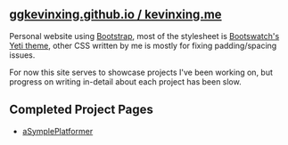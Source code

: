 ## [ggkevinxing.github.io / kevinxing.me](http://kevinxing.me)
Personal website using [Bootstrap](http://getbootstrap.com/), most of the stylesheet is [Bootswatch's Yeti theme](http://bootswatch.com/yeti/), other CSS written by me is mostly for fixing padding/spacing issues.

For now this site serves to showcase projects I've been working on, but progress on writing in-detail about each project has been slow.

## Completed Project Pages

* [aSymplePlatformer](http://kevinxing.me/projects/asympleplatformer.html)
